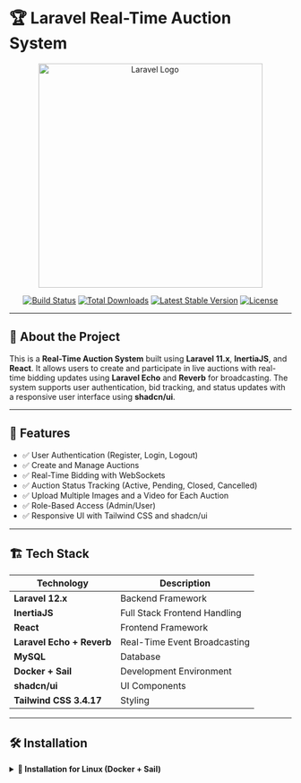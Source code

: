 # 🏆 Laravel Real-Time Auction System

<p align="center">
    <a href="https://laravel.com" target="_blank"><img src="https://raw.githubusercontent.com/laravel/art/master/logo-lockup/5%20SVG/2%20CMYK/1%20Full%20Color/laravel-logolockup-cmyk-red.svg" width="400" alt="Laravel Logo"></a>
</p>

<p align="center">
<a href="https://github.com/laravel/framework/actions"><img src="https://github.com/laravel/framework/workflows/tests/badge.svg" alt="Build Status"></a>
<a href="https://packagist.org/packages/laravel/framework"><img src="https://img.shields.io/packagist/dt/laravel/framework" alt="Total Downloads"></a>
<a href="https://packagist.org/packages/laravel/framework"><img src="https://img.shields.io/packagist/v/laravel/framework" alt="Latest Stable Version"></a>
<a href="https://packagist.org/packages/laravel/framework"><img src="https://img.shields.io/packagist/l/laravel/framework" alt="License"></a>
</p>

---

## 🚀 About the Project
This is a **Real-Time Auction System** built using **Laravel 11.x**, **InertiaJS**, and **React**. It allows users to create and participate in live auctions with real-time bidding updates using **Laravel Echo** and **Reverb** for broadcasting. The system supports user authentication, bid tracking, and status updates with a responsive user interface using **shadcn/ui**.

---

## 📸 Features
- ✅ User Authentication (Register, Login, Logout)
- ✅ Create and Manage Auctions
- ✅ Real-Time Bidding with WebSockets
- ✅ Auction Status Tracking (Active, Pending, Closed, Cancelled)
- ✅ Upload Multiple Images and a Video for Each Auction
- ✅ Role-Based Access (Admin/User)
- ✅ Responsive UI with Tailwind CSS and shadcn/ui

---

## 🏗️ Tech Stack
| Technology | Description |
|------------|-------------|
| **Laravel 12.x** | Backend Framework |
| **InertiaJS** | Full Stack Frontend Handling |
| **React** | Frontend Framework |
| **Laravel Echo + Reverb** | Real-Time Event Broadcasting |
| **MySQL** | Database |
| **Docker + Sail** | Development Environment |
| **shadcn/ui** | UI Components |
| **Tailwind CSS 3.4.17** | Styling |

---

## 🛠️ Installation

<details>
<summary><b>🚀 Installation for Linux (Docker + Sail)</b></summary>

### ✅ **Clone the repository**
```bash
git clone https://github.com/your-username/realtime-auction.git
cd realtime-auction
